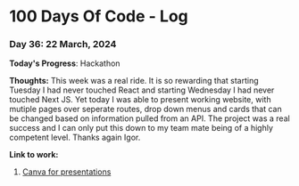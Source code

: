 # 100 Days Of Code - Log

### Day 36: 22 March, 2024 

**Today's Progress**: Hackathon

**Thoughts:** This week was a real ride. It is so rewarding that starting Tuesday I had never touched React and starting Wednesday I had never touched Next JS. Yet today I was able to present working website, with mutiple pages over seperate routes, drop down menus and cards that can be changed based on information pulled from an API. The project was a real success and I can only put this down to my team mate being of a highly competent level. Thanks again Igor.

**Link to work:** 
1. [Canva for presentations](https://www.canva.com/)
